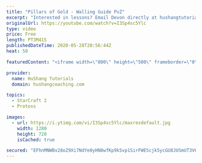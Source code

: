 ```yaml
---
title: "Pillars of Gold - Walling Guide PvZ"
excerpt: "Interested in lessons? Email Devon directly at hushangtutorials@outlook.com ------------------------------------------------------------------------------------------------------- Want to support HuShang Tutorials directly? Patreon is a website where you can contribute a monthly donation that will help"
originalUrl: https://youtube.com/watch?v=I3Sp4sc5Ylc
type: video
price: Free
length: PT3M41S
publishedDateTime: 2020-05-28T20:56:44Z
heat: 50

featuredContent: "<iframe width=\"800\" height=\"500\" frameborder=\"0\" src=\"https://www.youtube.com/embed/I3Sp4sc5Ylc\" allow=\"accelerometer; autoplay; encrypted-media; gyroscope; picture-in-picture\" allowfullscreen></iframe>"

provider:
  name: HuShang Tutorials
  domain: hushangcoaching.com

topics:
  - StarCraft 2
  - Protoss

images:
  - url: https://i.ytimg.com/vi/I3Sp4sc5Ylc/maxresdefault.jpg
    width: 1280
    height: 720
    isCached: true

secured: "EFhnMNWBv28oZ9Xi7NdYe0yHN8wfKp9k5vp1SirFWEScjk5ycGU8JUSmUT3V62k4HnfCIx+BQWtgP7UCO5ZBVlkcaowKRLZrcBkIWhmGP1x2LPupWR3SU1FDJwaeK14z2v3zWErx9XrYdCqGTPD0TBzv16zPY3kTugDRhwfYiZsjdtdtJR5NZKwBBCywMNS9hkc3/U0sxwyUs6RMMm6IV5bmKWbBLLXXOOBIuLZ5oqxhvvR5PztAqge/pkcXXG0ZB0ysoeE6vinLj2F33pYvfhE+f+xzvd30S4dUr5PRI7bNJOIhAPTh8fXdo5BYAHOzHHUV0RN6TXalbCOHNupzXw1jsWHXqgJLHLGwRCmxu7l81fYnhO7drS637Q1asveVkkJIYYevocbNUqVngo6jogAVG3VuDPd4XXfR3Ov3vsg=;l+fb6iirT3J6im0DCnKvog=="
---
```


